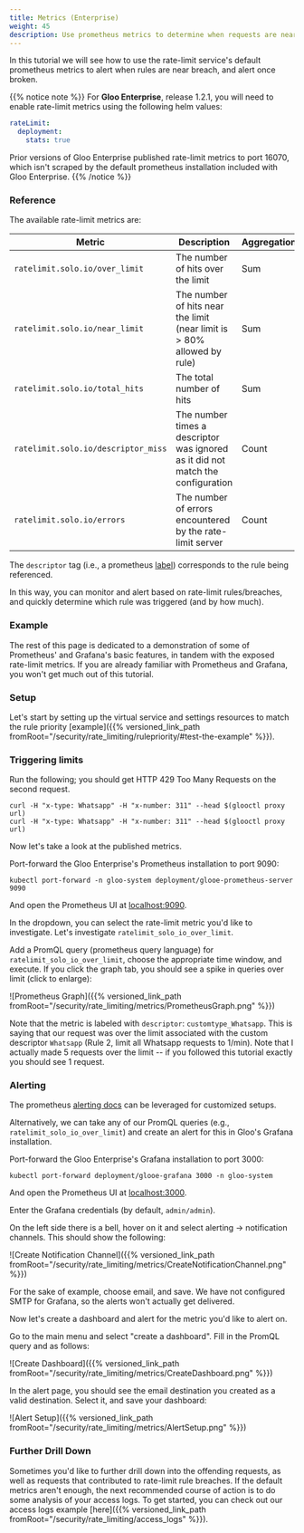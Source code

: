 ```yaml
---
title: Metrics (Enterprise)
weight: 45
description: Use prometheus metrics to determine when requests are near or over rate-limits.
---
```


In this tutorial we will see how to use the rate-limit service's default prometheus metrics to alert when rules are
near breach, and alert once broken.

{{% notice note %}}
For **Gloo Enterprise**, release 1.2.1, you will need to enable rate-limit metrics using the following helm values:
```yaml
rateLimit:
  deployment:
    stats: true
```
Prior versions of Gloo Enterprise published rate-limit metrics to port 16070, which isn't scraped by the default
prometheus installation included with Gloo Enterprise.
{{% /notice %}}

### Reference

The available rate-limit metrics are:

|Metric|Description|Aggregation|Tag|
|------|-----------|-----------|---|
|`ratelimit.solo.io/over_limit`|The number of hits over the limit|Sum|`descriptor`|
|`ratelimit.solo.io/near_limit`|The number of hits near the limit (near limit is > 80% allowed by rule)|Sum|`descriptor`|
|`ratelimit.solo.io/total_hits`|The total number of hits|Sum|`descriptor`|
|`ratelimit.solo.io/descriptor_miss`|The number times a descriptor was ignored as it did not match the configuration|Count|N/A|
|`ratelimit.solo.io/errors`|The number of errors encountered by the rate-limit server|Count|`type`|

The `descriptor` tag (i.e., a prometheus [label](https://prometheus.io/docs/practices/naming/#labels)) corresponds to
the rule being referenced.

In this way, you can monitor and alert based on rate-limit rules/breaches, and quickly determine which rule was
triggered (and by how much).

### Example

The rest of this page is dedicated to a demonstration of some of Prometheus' and Grafana's basic features, in tandem
with the exposed rate-limit metrics. If you are already familiar with Prometheus and Grafana, you won't get much out
of this tutorial.

### Setup
Let's start by setting up the virtual service and settings resources to match the rule priority
[example]({{% versioned_link_path fromRoot="/security/rate_limiting/rulepriority/#test-the-example" %}}).

### Triggering limits

Run the following; you should get HTTP 429 Too Many Requests on the second request.
```shell
curl -H "x-type: Whatsapp" -H "x-number: 311" --head $(glooctl proxy url)
curl -H "x-type: Whatsapp" -H "x-number: 311" --head $(glooctl proxy url)
```

Now let's take a look at the published metrics.

Port-forward the Gloo Enterprise's Prometheus installation to port 9090:

```shell
kubectl port-forward -n gloo-system deployment/glooe-prometheus-server 9090
```

And open the Prometheus UI at [localhost:9090](http://localhost:9090).

In the dropdown, you can select the rate-limit metric you'd like to investigate. Let's investigate
`ratelimit_solo_io_over_limit`.

Add a PromQL query (prometheus query language) for `ratelimit_solo_io_over_limit`, choose the appropriate time window,
and execute. If you click the graph tab, you should see a spike in queries over limit (click to enlarge):

![Prometheus Graph]({{% versioned_link_path fromRoot="/security/rate_limiting/metrics/PrometheusGraph.png" %}})

Note that the metric is labeled with `descriptor`: `customtype_Whatsapp`. This is saying that our request was over the
limit associated with the custom descriptor `Whatsapp` (Rule 2, limit all Whatsapp requests to 1/min). Note that I
actually made 5 requests over the limit -- if you followed this tutorial exactly you should see 1 request.

### Alerting

The prometheus [alerting docs](https://prometheus.io/docs/alerting/overview/) can be leveraged for customized setups.

Alternatively, we can take any of our PromQL queries (e.g., `ratelimit_solo_io_over_limit`) and create an alert for
this in Gloo's Grafana installation.

Port-forward the Gloo Enterprise's Grafana installation to port 3000:
```shell
kubectl port-forward deployment/glooe-grafana 3000 -n gloo-system
```
And open the Prometheus UI at [localhost:3000](http://localhost:3000).

Enter the Grafana credentials (by default, `admin/admin`).

On the left side there is a bell, hover on it and select alerting -> notification channels. This should show the
following:

![Create Notification Channel]({{% versioned_link_path fromRoot="/security/rate_limiting/metrics/CreateNotificationChannel.png" %}})

For the sake of example, choose email, and save. We have not configured SMTP for Grafana, so the alerts won't actually
get delivered.

Now let's create a dashboard and alert for the metric you'd like to alert on.

Go to the main menu and select "create a dashboard". Fill in the PromQL query and as follows:

![Create Dashboard]({{% versioned_link_path fromRoot="/security/rate_limiting/metrics/CreateDashboard.png" %}})

In the alert page, you should see the email destination you created as a valid destination. Select it, and save your
dashboard:

![Alert Setup]({{% versioned_link_path fromRoot="/security/rate_limiting/metrics/AlertSetup.png" %}})

### Further Drill Down

Sometimes you'd like to further drill down into the offending requests, as well as requests that contributed to
rate-limit rule breaches. If the default metrics aren't enough, the next recommended course of action is to do some
analysis of your access logs. To get started, you can check out our access logs example
[here]({{% versioned_link_path fromRoot="/security/rate_limiting/access_logs" %}}).

